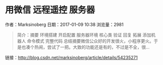 # 用微信 远程遥控 服务器
作者：Marksinoberg
日期：2017-01-09 10:38
浏览量：2981
> 简介：摘要
环境搭建
开启配置
服务器环境
核心类
验证
回复
拓展
添加机器人
命令模式
完整代码
总结摘要微信公众好的开发很火，小程序更火。于是也凑个热闹，尝试了一把。大致的功能还是有的，不过是不全，很...

 链接：http://blog.csdn.net/marksinoberg/article/details/54235271
